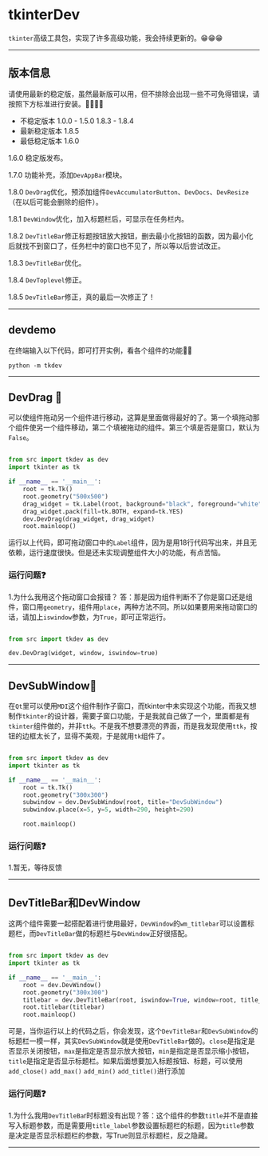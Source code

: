 # tkinterDev

`tkinter`高级工具包，实现了许多高级功能，我会持续更新的。😁😁😁
____
## 版本信息
请使用最新的稳定版，虽然最新版可以用，但不排除会出现一些不可免得错误，请按照下方标准进行安装。🐋🐳🐋🐳
- 不稳定版本 1.0.0 - 1.5.0 1.8.3 - 1.8.4
- 最新稳定版本 1.8.5
- 最低稳定版本 1.6.0
 
1.6.0 稳定版发布。

1.7.0 功能补充，添加`DevAppBar`模块。

1.8.0 `DevDrag`优化，预添加组件`DevAccumulatorButton`、`DevDocs`、`DevResize`（在以后可能会删除的组件）。

1.8.1 `DevWindow`优化，加入标题栏后，可显示在任务栏内。

1.8.2 `DevTitleBar`修正标题按钮放大按钮，删去最小化按钮的函数，因为最小化后就找不到窗口了，任务栏中的窗口也不见了，所以等以后尝试改正。

1.8.3 `DevTitleBar`优化。

1.8.4 `DevToplevel`修正。

1.8.5 `DevTitleBar`修正，真的最后一次修正了！
____

## devdemo
在终端输入以下代码，即可打开实例，看各个组件的功能🤣🤣
```commandline
python -m tkdev
```
____

## DevDrag 🤖
可以使组件拖动另一个组件进行移动，这算是里面做得最好的了。第一个填拖动那个组件使另一个组件移动，第二个填被拖动的组件。第三个填是否是窗口，默认为`False`。

```python

from src import tkdev as dev
import tkinter as tk

if __name__ == '__main__':
    root = tk.Tk()
    root.geometry("500x500")
    drag_widget = tk.Label(root, background="black", foreground="white", text="Hello DevDrag")
    drag_widget.pack(fill=tk.BOTH, expand=tk.YES)
    dev.DevDrag(drag_widget, drag_widget)
    root.mainloop()
```
运行以上代码，即可拖动窗口中的`Label`组件，因为是用18行代码写出来，并且无依赖，运行速度很快。但是还未实现调整组件大小的功能，有点苦恼。

### 运行问题❓
1.为什么我用这个拖动窗口会报错？
答：那是因为组件判断不了你是窗口还是组件，窗口用`geometry`，组件用`place`，两种方法不同。所以如果要用来拖动窗口的话，请加上`iswindow`参数，为`True`，即可正常运行。

```python

from src import tkdev as dev

dev.DevDrag(widget, window, iswindow=true)
```
____

## DevSubWindow🤖
在`Qt`里可以使用`MDI`这个组件制作子窗口，而tkinter中未实现这个功能，而我又想制作`tkinter`的设计器，需要子窗口功能，于是我就自己做了一个，里面都是有`tkinter`组件做的，并非`ttk`。不是我不想要漂亮的界面，而是我发现使用`ttk`，按钮的边框太长了，显得不美观，于是就用`tk`组件了。

```python

from src import tkdev as dev
import tkinter as tk

if __name__ == '__main__':
    root = tk.Tk()
    root.geometry("300x300")
    subwindow = dev.DevSubWindow(root, title="DevSubWindow")
    subwindow.place(x=5, y=5, width=290, height=290)

    root.mainloop()
```
### 运行问题❓
1.暂无，等待反馈
____
## DevTitleBar和DevWindow
这两个组件需要一起搭配着进行使用最好，`DevWindow`的`wm_titlebar`可以设置标题栏，而`DevTitleBar`做的标题栏与`DevWindow`正好很搭配。

```python

from src import tkdev as dev
import tkinter as tk

if __name__ == '__main__':
    root = dev.DevWindow()
    root.geometry("300x300")
    titlebar = dev.DevTitleBar(root, iswindow=True, window=root, title_label="Hello")
    root.titlebar(titlebar)
    root.mainloop()
```
可是，当你运行以上的代码之后，你会发现，这个`DevTitleBar`和`DevSubWindow`的标题栏一模一样，其实`DevSubWindow`就是使用`DevTitleBar`做的。`close`是指定是否显示关闭按钮，`max`是指定是否显示放大按钮，`min`是指定是否显示缩小按钮，`title`是指定是否显示标题栏。如果后面想要加入标题按钮、标题，可以使用`add_close()` `add_max()` `add_min()` `add_title()`进行添加
### 运行问题❓
1.为什么我用`DevTitleBa`r时标题没有出现？答：这个组件的参数`title`并不是直接写入标题参数，而是需要用`title_label`参数设置标题栏的标题，因为`title`参数是决定是否显示标题栏的参数，写True则显示标题栏，反之隐藏。
____
